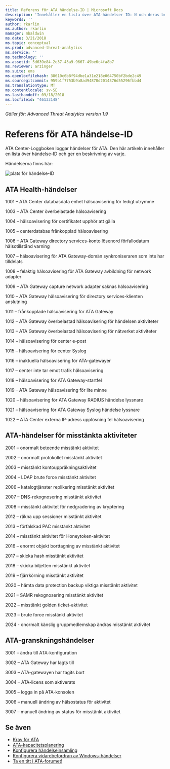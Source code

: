 ```yaml
---
title: Referens för ATA händelse-ID | Microsoft Docs
description: 'Innehåller en lista över ATA-händelser ID: N och deras beskrivningar.'
keywords: ''
author: rkarlin
ms.author: rkarlin
manager: mbaldwin
ms.date: 3/21/2018
ms.topic: conceptual
ms.prod: advanced-threat-analytics
ms.service: ''
ms.technology: ''
ms.assetid: 5d639e84-2e37-43a9-9667-49be6c4fa8b7
ms.reviewer: arzinger
ms.suite: ems
ms.openlocfilehash: 38610c6b8f94dbe1a31e218e064750bf2bde2c49
ms.sourcegitcommit: 959b1f7753b9a8ad94870d2014376d55296fbbd4
ms.translationtype: MT
ms.contentlocale: sv-SE
ms.lasthandoff: 09/18/2018
ms.locfileid: "46133148"
---
```

*Gäller för: Advanced Threat Analytics version 1.9*


# <a name="ata-event-id-reference"></a>Referens för ATA händelse-ID

ATA Center-Loggboken loggar händelser för ATA. Den här artikeln innehåller en lista över händelse-ID och ger en beskrivning av varje.

Händelserna finns här:

![plats för händelse-ID](./media/event-id-location.png)

## <a name="ata-health-events"></a>ATA Health-händelser

1001 – ATA Center databasdata enhet hälsoavisering för ledigt utrymme 

1003 – ATA Center överbelastade hälsoavisering 

1004 – hälsoavisering för certifikatet upphör att gälla 

1005 – centerdatabas frånkopplad hälsoavisering 

1006 – ATA Gateway directory services-konto lösenord förfallodatum hälsotillstånd varning 

1007 – hälsoavisering för ATA Gateway-domän synkroniseraren som inte har tilldelats 

1008 – felaktig hälsoavisering för ATA Gateway avbildning för network adapter 

1009 – ATA Gateway capture network adapter saknas hälsoavisering 

1010 – ATA Gateway hälsoavisering för directory services-klienten anslutning 

1011 – frånkopplade hälsoavisering för ATA Gateway 

1012 – ATA Gateway överbelastad hälsoavisering för händelsen aktiviteter 

1013 – ATA Gateway överbelastad hälsoavisering för nätverket aktiviteter 

1014 – hälsoavisering för center e-post 

1015 – hälsoavisering för center Syslog 

1016 – inaktuella hälsoavisering för ATA-gatewayer 

1017 – center inte tar emot trafik hälsoavisering 

1018 – hälsoavisering för ATA Gateway-startfel 

1019 – ATA Gateway hälsoavisering för lite minne 

1020 – hälsoavisering för ATA Gateway RADIUS händelse lyssnare 

1021 – hälsoavisering för ATA Gateway Syslog händelse lyssnare 

1022 – ATA Center externa IP-adress upplösning fel hälsoavisering 
 
## <a name="ata-suspicious-activity-events"></a>ATA-händelser för misstänkta aktiviteter

2001 – onormalt beteende misstänkt aktivitet 

2002 – onormalt protokollet misstänkt aktivitet 

2003 – misstänkt kontouppräkningsaktivitet 

2004 – LDAP brute force misstänkt aktivitet 

2006 – katalogtjänster replikering misstänkt aktivitet 

2007 – DNS-rekognosering misstänkt aktivitet 

2008 – misstänkt aktivitet för nedgradering av kryptering 

2012 – räkna upp sessioner misstänkt aktivitet 

2013 – förfalskad PAC misstänkt aktivitet 

2014 – misstänkt aktivitet för Honeytoken-aktivitet 

2016 – enormt objekt borttagning av misstänkt aktivitet 

2017 – skicka hash misstänkt aktivitet 

2018 – skicka biljetten misstänkt aktivitet 

2019 – fjärrkörning misstänkt aktivitet 

2020 – hämta data protection backup viktiga misstänkt aktivitet 

2021 – SAMR rekognosering misstänkt aktivitet 

2022 – misstänkt golden ticket-aktivitet 

2023 – brute force misstänkt aktivitet 

2024 - onormalt känslig gruppmedlemskap ändras misstänkt aktivitet  

## <a name="ata-auditing-events"></a>ATA-granskningshändelser

3001 – ändra till ATA-konfiguration 

3002 – ATA Gateway har lagts till

3003 – ATA-gatewayen har tagits bort

3004 – ATA-licens som aktiverats

3005 – logga in på ATA-konsolen

3006 – manuell ändring av hälsostatus för aktivitet 

3007 – manuell ändring av status för misstänkt aktivitet 


## <a name="see-also"></a>Se även
- [Krav för ATA](ata-prerequisites.md)
- [ATA-kapacitetsplanering](ata-capacity-planning.md)
- [Konfigurera händelseinsamling](configure-event-collection.md)
- [Konfigurera vidarebefordran av Windows-händelser](configure-event-collection.md#configuring-windows-event-forwarding)
- [Ta en titt i ATA-forumet!](https://social.technet.microsoft.com/Forums/security/home?forum=mata)
